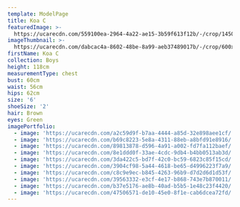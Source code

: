 ```yaml
---
template: ModelPage
title: Koa C
featuredImage: >-
  https://ucarecdn.com/559100ea-2964-4a22-ae15-3b59f613f12b/-/crop/1450x999/0,0/-/preview/
imageThumbnail: >-
  https://ucarecdn.com/dabcac4a-8602-48be-8a99-aeb37489017b/-/crop/600x787/42,7/-/preview/
firstName: Koa C
collection: Boys
height: 118cm
measurementType: chest
bust: 60cm
waist: 56cm
hips: 62cm
size: '6'
shoeSize: '2'
hair: Brown
eyes: Green
imagePortfolio:
  - image: 'https://ucarecdn.com/a2c59d9f-b7aa-4444-a85d-32e898aee1cf/'
  - image: 'https://ucarecdn.com/b69c8223-5e8a-4311-88eb-a8bfd91e8916/'
  - image: 'https://ucarecdn.com/89813878-d596-4a91-a002-fd7fa112baef/'
  - image: 'https://ucarecdn.com/8e1ddd0f-33ae-4cdc-9db4-b4bb0513ab3d/'
  - image: 'https://ucarecdn.com/3da422c5-bd7f-42c0-bc59-6823c85f15cd/'
  - image: 'https://ucarecdn.com/3904cf98-5a44-4618-be65-d4996223f7a9/'
  - image: 'https://ucarecdn.com/c8c9e9ec-b845-4263-96b9-d7d2d6d1d53f/'
  - image: 'https://ucarecdn.com/39563332-e3cf-4e17-b868-743e7b870011/'
  - image: 'https://ucarecdn.com/b37e5176-ae8b-40ad-b5b5-1e48c23f4420/'
  - image: 'https://ucarecdn.com/47506571-de10-45e0-8f1e-cab6dcea72fd/'
---
```


